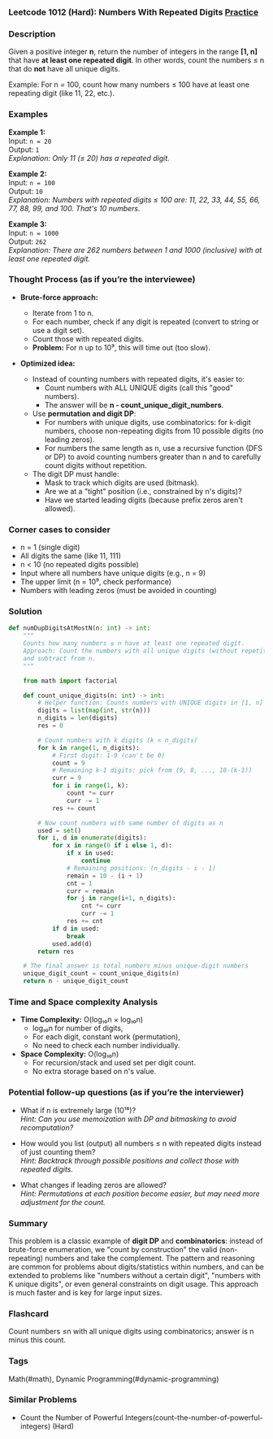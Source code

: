 ### Leetcode 1012 (Hard): Numbers With Repeated Digits [Practice](https://leetcode.com/problems/numbers-with-repeated-digits)

### Description  
Given a positive integer **n**, return the number of integers in the range **[1, n]** that have **at least one repeated digit**. In other words, count the numbers ≤ n that do **not** have all unique digits.

Example: For n = 100, count how many numbers ≤ 100 have at least one repeating digit (like 11, 22, etc.).

### Examples  

**Example 1:**  
Input: `n = 20`  
Output: `1`  
*Explanation: Only 11 (≤ 20) has a repeated digit.*

**Example 2:**  
Input: `n = 100`  
Output: `10`  
*Explanation: Numbers with repeated digits ≤ 100 are: 11, 22, 33, 44, 55, 66, 77, 88, 99, and 100. That's 10 numbers.*

**Example 3:**  
Input: `n = 1000`  
Output: `262`  
*Explanation: There are 262 numbers between 1 and 1000 (inclusive) with at least one repeated digit.*

### Thought Process (as if you’re the interviewee)  

- **Brute-force approach:**  
  - Iterate from 1 to n.
  - For each number, check if any digit is repeated (convert to string or use a digit set).
  - Count those with repeated digits.
  - **Problem:** For n up to 10⁹, this will time out (too slow).
  
- **Optimized idea:**  
  - Instead of counting numbers with repeated digits, it's easier to:
    - Count numbers with ALL UNIQUE digits (call this "good" numbers).
    - The answer will be **n - count\_unique\_digit\_numbers**.
  - Use **permutation and digit DP**:
    - For numbers with unique digits, use combinatorics: for k-digit numbers,
      choose non-repeating digits from 10 possible digits (no leading zeros).
    - For numbers the same length as n, use a recursive function (DFS or DP)
      to avoid counting numbers greater than n and to carefully count digits without repetition.
  - The digit DP must handle:
    - Mask to track which digits are used (bitmask).
    - Are we at a "tight" position (i.e., constrained by n's digits)?
    - Have we started leading digits (because prefix zeros aren't allowed).

### Corner cases to consider  
- n = 1 (single digit)
- All digits the same (like 11, 111)
- n < 10 (no repeated digits possible)
- Input where all numbers have unique digits (e.g., n = 9)
- The upper limit (n = 10⁹, check performance)
- Numbers with leading zeros (must be avoided in counting)

### Solution

```python
def numDupDigitsAtMostN(n: int) -> int:
    """
    Counts how many numbers ≤ n have at least one repeated digit.
    Approach: Count the numbers with all unique digits (without repetition),
    and subtract from n.
    """

    from math import factorial

    def count_unique_digits(n: int) -> int:
        # Helper function: Counts numbers with UNIQUE digits in [1, n]
        digits = list(map(int, str(n)))
        n_digits = len(digits)
        res = 0

        # Count numbers with k digits (k < n_digits)
        for k in range(1, n_digits):
            # First digit: 1-9 (can't be 0)
            count = 9
            # Remaining k-1 digits: pick from (9, 8, ..., 10-(k-1))
            curr = 9
            for i in range(1, k):
                count *= curr
                curr -= 1
            res += count

        # Now count numbers with same number of digits as n
        used = set()
        for i, d in enumerate(digits):
            for x in range(0 if i else 1, d):
                if x in used:
                    continue
                # Remaining positions: (n_digits - i - 1)
                remain = 10 - (i + 1)
                cnt = 1
                curr = remain
                for j in range(i+1, n_digits):
                    cnt *= curr
                    curr -= 1
                res += cnt
            if d in used:
                break
            used.add(d)
        return res

    # The final answer is total numbers minus unique-digit numbers
    unique_digit_count = count_unique_digits(n)
    return n - unique_digit_count

```

### Time and Space complexity Analysis  

- **Time Complexity:** O(log₁₀n × log₁₀n)  
  - log₁₀n for number of digits,  
  - For each digit, constant work (permutation),  
  - No need to check each number individually.
- **Space Complexity:** O(log₁₀n)  
  - For recursion/stack and used set per digit count.  
  - No extra storage based on n's value.

### Potential follow-up questions (as if you’re the interviewer)  

- What if n is extremely large (10¹⁸)?  
  *Hint: Can you use memoization with DP and bitmasking to avoid recomputation?*

- How would you list (output) all numbers ≤ n with repeated digits instead of just counting them?  
  *Hint: Backtrack through possible positions and collect those with repeated digits.*

- What changes if leading zeros are allowed?  
  *Hint: Permutations at each position become easier, but may need more adjustment for the count.*

### Summary
This problem is a classic example of **digit DP** and **combinatorics**: instead of brute-force enumeration, we "count by construction" the valid (non-repeating) numbers and take the complement. The pattern and reasoning are common for problems about digits/statistics within numbers, and can be extended to problems like "numbers without a certain digit", "numbers with K unique digits", or even general constraints on digit usage. This approach is much faster and is key for large input sizes.


### Flashcard
Count numbers ≤n with all unique digits using combinatorics; answer is n minus this count.

### Tags
Math(#math), Dynamic Programming(#dynamic-programming)

### Similar Problems
- Count the Number of Powerful Integers(count-the-number-of-powerful-integers) (Hard)